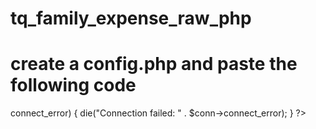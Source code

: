 # tq_family_expense_raw_php
# create a config.php and paste the following code
<?php
session_start();

$host = 'localhost';
$db   = 'family_expense_manager';
$user = 'root';
$pass = 'password'; // Change as per your MySQL password

$conn = new mysqli($host, $user, $pass, $db);

if ($conn->connect_error) {
    die("Connection failed: " . $conn->connect_error);
}
?>